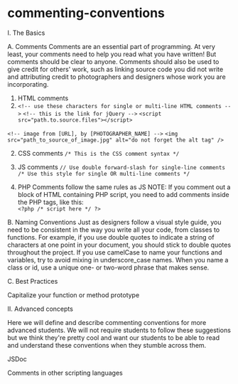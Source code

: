 commenting-conventions
======================

I. The Basics

A. Comments
Comments are an essential part of programming. At very least, your comments need to help you read what you have written! But comments should be clear to anyone. Comments should also be used to give credit for others' work, such as linking source code you did not write and attributing credit to photographers and designers whose work you are incorporating.

1. HTML comments
2. `<!-- use these characters for single or multi-line HTML comments -->`
`<!-- this is the link for jQuery -->`
`<script src="path.to.source.files"></script>`

`<!-- image from [URL], by [PHOTOGRAPHER_NAME] -->`
`<img src="path_to_source_of_image.jpg" alt="do not forget the alt tag" />`

2. CSS comments
`/* This is the CSS comment syntax */`

3. JS comments
`// Use double forward-slash for single-line comments`
`/* Use this style for single OR multi-line comments */`

4. PHP Comments follow the same rules as JS
NOTE:  If you comment out a block of HTML containing PHP script, you need to add comments inside the PHP tags, like this:  
`<?php /* script here */ ?>`

B. Naming Conventions
Just as designers follow a visual style guide, you need to be consistent in the way you write all your code, from classes to functions. For example, if you use double quotes to indicate a string of characters at one point in your document, you should stick to double quotes throughout the project. If you use camelCase to name your functions and variables, try to avoid mixing in underscore_case names. When you name a class or id, use a unique one- or two-word phrase that makes sense.

C. Best Practices

Capitalize your function or method prototype

II. Advanced concepts

Here we will define and describe commenting conventions for more advanced students. We will not require students to follow these suggestions but we think they're pretty cool and want our students to be able to read and understand these conventions when they stumble across them.

JSDoc

Comments in other scripting languages
